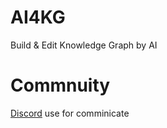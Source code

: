 # AI4KG
Build &amp; Edit Knowledge Graph by AI



# Commnuity
[Discord](https://discord.gg/TAxPTxXF) use for comminicate
